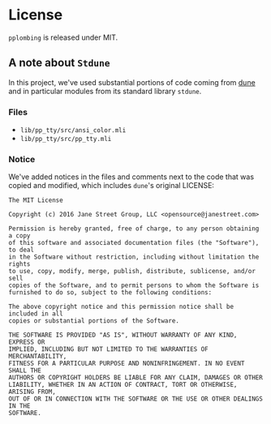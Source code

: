 # License

`pplombing` is released under MIT.

## A note about `Stdune`

In this project, we've used substantial portions of code coming from [dune](https://github.com/ocaml/dune) and in particular modules from its standard library `stdune`.

### Files

- `lib/pp_tty/src/ansi_color.mli`
- `lib/pp_tty/src/pp_tty.mli`

### Notice

We've added notices in the files and comments next to the code that was copied and modified, which includes `dune`'s original LICENSE:

```text
The MIT License

Copyright (c) 2016 Jane Street Group, LLC <opensource@janestreet.com>

Permission is hereby granted, free of charge, to any person obtaining a copy
of this software and associated documentation files (the "Software"), to deal
in the Software without restriction, including without limitation the rights
to use, copy, modify, merge, publish, distribute, sublicense, and/or sell
copies of the Software, and to permit persons to whom the Software is
furnished to do so, subject to the following conditions:

The above copyright notice and this permission notice shall be included in all
copies or substantial portions of the Software.

THE SOFTWARE IS PROVIDED "AS IS", WITHOUT WARRANTY OF ANY KIND, EXPRESS OR
IMPLIED, INCLUDING BUT NOT LIMITED TO THE WARRANTIES OF MERCHANTABILITY,
FITNESS FOR A PARTICULAR PURPOSE AND NONINFRINGEMENT. IN NO EVENT SHALL THE
AUTHORS OR COPYRIGHT HOLDERS BE LIABLE FOR ANY CLAIM, DAMAGES OR OTHER
LIABILITY, WHETHER IN AN ACTION OF CONTRACT, TORT OR OTHERWISE, ARISING FROM,
OUT OF OR IN CONNECTION WITH THE SOFTWARE OR THE USE OR OTHER DEALINGS IN THE
SOFTWARE.
```
